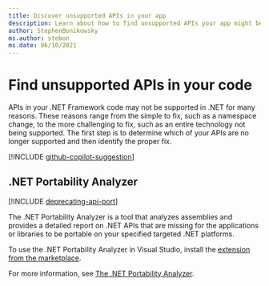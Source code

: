 ```yaml
---
title: Discover unsupported APIs in your app
description: Learn about how to find unsupported APIs your app might be using, and what to do about them.
author: StephenBonikowsky
ms.author: stebon
ms.date: 06/10/2021
---
```

# Find unsupported APIs in your code

APIs in your .NET Framework code may not be supported in .NET for many reasons. These reasons range from the simple to fix, such as a namespace change, to the more challenging to fix, such as an entire technology not being supported. The first step is to determine which of your APIs are no longer supported and then identify the proper fix.

[!INCLUDE [github-copilot-suggestion](includes/github-copilot-suggestion.md)]

## .NET Portability Analyzer

[!INCLUDE [deprecating-api-port](../../../includes/deprecating-api-port.md)]

The .NET Portability Analyzer is a tool that analyzes assemblies and provides a detailed report on .NET APIs that are missing for the applications or libraries to be portable on your specified targeted .NET platforms.

To use the .NET Portability Analyzer in Visual Studio, install the [extension from the marketplace](https://marketplace.visualstudio.com/items?itemName=ConnieYau.NETPortabilityAnalyzer).

For more information, see [The .NET Portability Analyzer](../../standard/analyzers/portability-analyzer.md).
